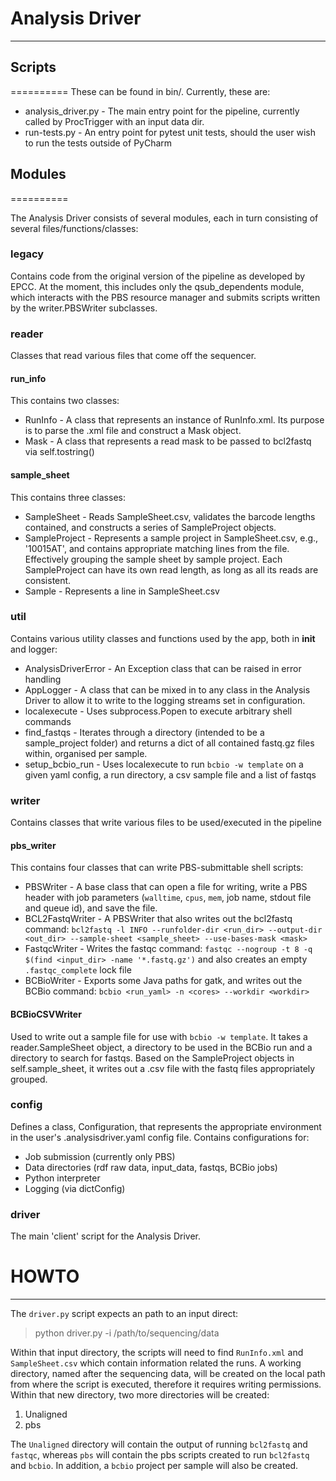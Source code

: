 # Analysis Driver
---------------------

## Scripts
==========
These can be found in bin/. Currently, these are:

- analysis_driver.py - The main entry point for the pipeline, currently called by ProcTrigger with an input
  data dir.
- run-tests.py - An entry point for pytest unit tests, should the user wish to run the tests outside of
  PyCharm

## Modules
==========

The Analysis Driver consists of several modules, each in turn consisting of several files/functions/classes:

### legacy
Contains code from the original version of the pipeline as developed by EPCC. At the moment, this includes
only the qsub_dependents module, which interacts with the PBS resource manager and submits scripts written by
the writer.PBSWriter subclasses.

### reader
Classes that read various files that come off the sequencer.

#### run_info
This contains two classes:

- RunInfo - A class that represents an instance of RunInfo.xml. Its purpose is to parse the .xml file and
  construct a Mask object.
- Mask - A class that represents a read mask to be passed to bcl2fastq via self.tostring()

#### sample_sheet
This contains three classes:

- SampleSheet - Reads SampleSheet.csv, validates the barcode lengths contained, and constructs a series of
  SampleProject objects.
- SampleProject - Represents a sample project in SampleSheet.csv, e.g., '10015AT', and contains appropriate
  matching lines from the file. Effectively grouping the sample sheet by sample project. Each SampleProject
  can have its own read length, as long as all its reads are consistent.
- Sample - Represents a line in SampleSheet.csv

### util
Contains various utility classes and functions used by the app, both in __init__ and logger:

- AnalysisDriverError - An Exception class that can be raised in error handling
- AppLogger - A class that can be mixed in to any class in the Analysis Driver to allow it to write to the
  logging streams set in configuration.
- localexecute - Uses subprocess.Popen to execute arbitrary shell commands
- find_fastqs - Iterates through a directory (intended to be a sample_project folder) and returns a dict of all contained fastq.gz files within, organised per sample.
- setup_bcbio_run - Uses localexecute to run `bcbio -w template` on a given yaml config, a run directory, a
  csv sample file and a list of fastqs

### writer
Contains classes that write various files to be used/executed in the pipeline

#### pbs_writer
This contains four classes that can write PBS-submittable shell scripts:

- PBSWriter - A base class that can open a file for writing, write a PBS header with job parameters
  (`walltime`, `cpus`, `mem`, job name, stdout file and queue id), and save the file.
- BCL2FastqWriter - A PBSWriter that also writes out the bcl2fastq command:
  `bcl2fastq -l INFO --runfolder-dir <run_dir> --output-dir <out_dir> --sample-sheet <sample_sheet> --use-bases-mask <mask>`
- FastqcWriter - Writes the fastqc command:
  `fastqc --nogroup -t 8 -q $(find <input_dir> -name '*.fastq.gz')`
  and also creates an empty `.fastqc_complete` lock file
- BCBioWriter - Exports some Java paths for gatk, and writes out the BCBio command:
  `bcbio <run_yaml> -n <cores> --workdir <workdir>`

#### BCBioCSVWriter
Used to write out a sample file for use with `bcbio -w template`. It takes a reader.SampleSheet object, a
directory to be used in the BCBio run and a directory to search for fastqs. Based on the SampleProject objects
in self.sample_sheet, it writes out a .csv file with the fastq files appropriately grouped.

### config
Defines a class, Configuration, that represents the appropriate environment in the user's .analysisdriver.yaml
config file. Contains configurations for:

- Job submission (currently only PBS)
- Data directories (rdf raw data, input_data, fastqs, BCBio jobs)
- Python interpreter
- Logging (via dictConfig)

### driver
The main 'client' script for the Analysis Driver.



# HOWTO #
---------------------

The `driver.py` script expects an path to an input direct:

> python driver.py -i /path/to/sequencing/data

Within that input directory, the scripts will need to find `RunInfo.xml` and `SampleSheet.csv` which contain information related the runs. A working directory, named after the sequencing data, will be created on the local path from 
where the script is executed, therefore it requires writing permissions. Within that new directory, two more directories will be created:

1. Unaligned
2. pbs

The `Unaligned` directory will contain the output of running `bcl2fastq` and `fastqc`, whereas `pbs` will contain the pbs scripts created to run `bcl2fastq` and `bcbio`. In addition, a `bcbio` project
per sample will also be created. 
